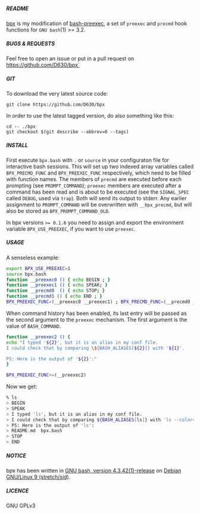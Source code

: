 ##### README

[bpx](https://github.com/D630/bpx) is my modification of [bash-preexec](https://github.com/rcaloras/bash-preexec), a set of `preexec` and `precmd` hook functions for `GNU bash`(1) >= 3.2.

##### BUGS & REQUESTS

Feel free to open an issue or put in a pull request on https://github.com/D630/bpx`

##### GIT

To download the very latest source code:

```
git clone https://github.com/D630/bpx
```

In order to use the latest tagged version, do also something like this:

```
cd -- ./bpx
git checkout $(git describe --abbrev=0 --tags)
```

##### INSTALL

First execute `bpx.bash` with `.` or `source` in your configuraton file for interactive bash sessions. This will set up two indexed array variables called `BPX_PRECMD_FUNC` and `BPX_PREEXEC_FUNC` respectively, which need to be filled with function names. The members of `precmd` are executed before each prompting (see `PROMPT_COMMAND`); `preexec` members are executed after a command has been read and is about to be executed (see the `SIGNAL_SPEC` called `DEBUG`, used via `trap`). Both will send its output to stderr. Any earlier assignment to `PROMPT_COMMAND` will be overwritten with `__bpx_precmd`, but will also be stored as `BPX_PROMPT_COMMAND_OLD`.

In bpx versions `>= 0.1.6` you need to assign and export the environment variable `BPX_USE_PREEXEC`, if you want to use `preexec`.

##### USAGE


A senseless example:

```sh
export BPX_USE_PREEXEC=1
source bpx.bash
function __preexec0 () { echo BEGIN ; }
function __preexec1 () { echo SPEAK; }
function __precmd0  () { echo STOP; }
function __precmd1 () { echo END ; }
BPX_PREEXEC_FUNC=(__preexec0 __preexec1) ; BPX_PRECMD_FUNC=(__precmd0 __precmd1)
```

When command history has been enabled, its last entry will be passed as the second argument to the `preexec` mechanism. The first argument is the value of `BASH_COMMAND`.

```sh
function __preexec2 () {
echo "I typed '${2}', but it is an alias in my conf file.
I could check that by comparing \${BASH_ALIASES[${2}]} with '${1}'.

PS: Here is the output of '${2}':"
}

BPX_PREEXEC_FUNC+=(__preexec2)
```

Now we get:

```sh
% ls
> BEGIN
> SPEAK
> I typed 'ls', but it is an alias in my conf file.
> I could check that by comparing ${BASH_ALIASES[ls]} with 'ls --color=auto'.
> PS: Here is the output of 'ls':
> README.md  bpx.bash
> STOP
> END

```

##### NOTICE

bpx has been written in [GNU bash, version 4.3.42(1)-release](http://www.gnu.org/software/bash/) on [Debian GNU/Linux 9 (stretch/sid)](https://www.debian.org).

##### LICENCE

GNU GPLv3
